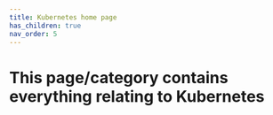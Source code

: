 ```yaml
---
title: Kubernetes home page
has_children: true
nav_order: 5
---
```


# This page/category contains everything relating to Kubernetes 

